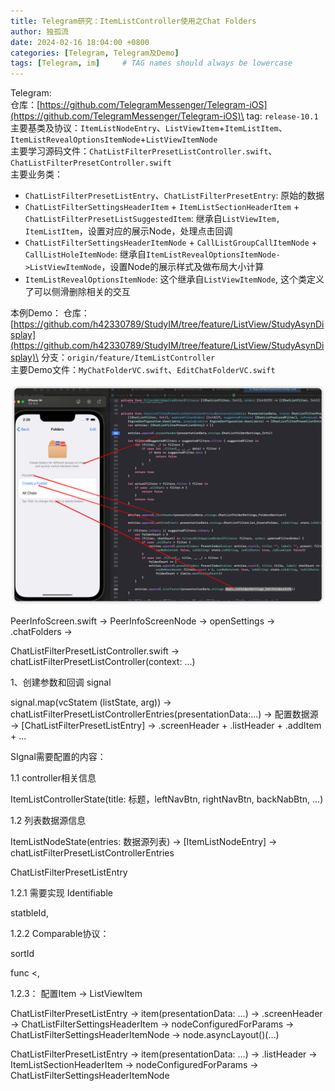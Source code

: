 ```yaml
---
title: Telegram研究：ItemListController使用之Chat Folders
author: 独孤流
date: 2024-02-16 18:04:00 +0800
categories: [Telegram, Telegram及Demo]
tags: [Telegram, im]     # TAG names should always be lowercase
---
```


 
Telegram: \
仓库：[https://github.com/TelegramMessenger/Telegram-iOS](https://github.com/TelegramMessenger/Telegram-iOS)\
tag: `release-10.1`\
主要基类及协议：`ItemListNodeEntry`、`ListViewItem`+`ItemListItem`、`ItemListRevealOptionsItemNode`+`ListViewItemNode`\
主要学习源码文件：`ChatListFilterPresetListController.swift`、`ChatListFilterPresetController.swift`\
主要业务类：
- `ChatListFilterPresetListEntry`、`ChatListFilterPresetEntry`: 原始的数据
- `ChatListFilterSettingsHeaderItem` + `ItemListSectionHeaderItem` + `ChatListFilterPresetListSuggestedItem`: 继承自`ListViewItem, ItemListItem`，设置对应的展示Node，处理点击回调
- `ChatListFilterSettingsHeaderItemNode` + `CallListGroupCallItemNode` + `CallListHoleItemNode`: 继承自`ItemListRevealOptionsItemNode->ListViewItemNode`，设置Node的展示样式及做布局大小计算
- `ItemListRevealOptionsItemNode`: 这个继承自`ListViewItemNode`, 这个类定义了可以侧滑删除相关的交互

本例Demo：
仓库： [https://github.com/h42330789/StudyIM/tree/feature/ListView/StudyAsynDisplay](https://github.com/h42330789/StudyIM/tree/feature/ListView/StudyAsynDisplay)\
分支：`origin/feature/ItemListController`\
主要Demo文件：`MyChatFolderVC.swift`、`EditChatFolderVC.swift`


![image](/assets/img/telegram/telegram_chatFolders_01.png)

PeerInfoScreen.swift → PeerInfoScreenNode → openSettings → .chatFolders →

ChatListFilterPresetListController.swift → chatListFilterPresetListController(context: ...) 

1、创建参数和回调 signal

signal.map(vcStatem (listState, arg)) → chatListFilterPresetListControllerEntries(presentationData:...) → 配置数据源 → [ChatListFilterPresetListEntry] → .screenHeader + .listHeader + .addItem + ...



SIgnal需要配置的内容：

1.1 controller相关信息

ItemListControllerState(title: 标题，leftNavBtn, rightNavBtn, backNabBtn, ...)

1.2 列表数据源信息

ItemListNodeState(entries: 数据源列表) → [ItemListNodeEntry] → chatListFilterPresetListControllerEntries

ChatListFilterPresetListEntry

1.2.1 需要实现 Identifiable

statbleId,

1.2.2 Comparable协议：

sortId

func <,

1.2.3： 配置Item → ListViewItem

ChatListFilterPresetListEntry → item(presentationData: ...) → .screenHeader → ChatListFilterSettingsHeaderItem → nodeConfiguredForParams → ChatListFilterSettingsHeaderItemNode → node.asyncLayout()(...)

ChatListFilterPresetListEntry → item(presentationData: ...) → .listHeader → ItemListSectionHeaderItem → nodeConfiguredForParams → ChatListFilterSettingsHeaderItemNode